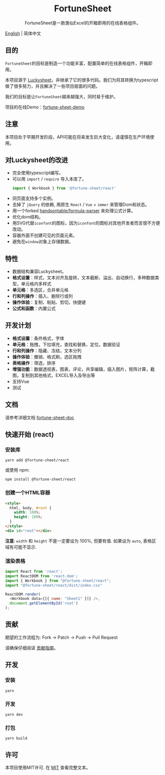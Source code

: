 
<h1 align="center">FortuneSheet</h1>
<p align="center">FortuneSheet是一款类似Excel的开箱即用的在线表格组件。</p>

[English](./README.md) | 简体中文

## 目的

`FortuneSheet`的目标是制造一个功能丰富，配置简单的在线表格组件，开箱即用。

本项目源于 [Luckysheet](https://github.com/mengshukeji/Luckysheet)，并继承了它的很多代码。我们为将其转换为typescript做了很多努力，并且解决了一些项目层面的问题。

我们的目标是让`FortuneSheet`越来越强大，同时易于维护。

项目的在线Demo：[fortune-sheet-demo](https://ruilisi.github.io/fortune-sheet-demo/)

## 注意
本项目处于早期开发阶段，API可能在将来发生巨大变化，请谨慎在生产环境使用。

## 对Luckysheet的改进

- 完全使用typescript编写。
- 可以用 `import` / `require` 导入本库了。
  ```js
  import { Workbook } from '@fortune-sheet/react'
  ```
- 同页面支持多个实例。
- 去掉了 `jQuery` 的依赖, 用原生 `React` / `Vue` + `immer` 来管理Dom和状态。
- 用一个forked [handsontable/formula-parser](https://github.com/handsontable/formula-parser) 来处理公式计算。
- 优化dom结构。
- 用SVG代替`iconfont`的图标，因为`iconfont`的图标对其他开发者而言很不方便改动。
- 容器外面不创建可见的页面元素。
- 避免在`window`对象上存储数据。

## 特性

- 数据结构兼容Luckysheet。
- **格式设置**：样式，文本对齐及旋转，文本截断、溢出、自动换行，多种数据类型，单元格内多样式
- **单元格**：多选区，合并单元格
- **行和列操作**：插入、删除行或列
- **操作体验**：复制、粘贴、剪切，快捷键
- **公式和函数**：内置公式

## 开发计划
- **格式设置**：条件格式，字体
- **单元格**：拖拽，下拉填充，查找和替换，定位，数据验证
- **行和列操作**：隐藏、冻结，文本分列
- **操作体验**：撤销、格式刷，选区拖拽
- **表格操作**：筛选，排序
- **增强功能**：数据透视表，图表，评论，共享编辑，插入图片，矩阵计算，截图，复制到其他格式，EXCEL导入及导出等
- 支持Vue
- 测试


## 文档

请参考详细文档 [fortune-sheet-doc](https://ruilisi.github.io/fortune-sheet-docs/)

## 快速开始 (react)

### 安装库
```shell
yarn add @fortune-sheet/react
```
或使用 npm:
```shell
npm install @fortune-sheet/react
```

### 创建一个HTML容器
```html
<style>
  html, body, #root {
    width: 100%;
    height: 100%;
  }
</style>
<div id="root"></div>
```

**注意**: `width` 和 `height` 不是一定要设为 100%, 但要有值. 如果设为 `auto`, 表格区域有可能不显示.

### 渲染表格

```js
import React from 'react';
import ReactDOM from 'react-dom';
import { Workbook } from "@fortune-sheet/react";
import "@fortune-sheet/react/dist/index.css"

ReactDOM.render(
  <Workbook data={[{ name: "Sheet1" }]} />,
  document.getElementById('root')
);
```

## 贡献
期望的工作流程为: Fork -> Patch -> Push -> Pull Request

请确保仔细阅读 [贡献指南](https://ruilisi.github.io/fortune-sheet-docs/zh/guide/contribute.html)。


## 开发
### 安装
```shell
yarn
```

### 开发
```shell
yarn dev
```

### 打包
```shell
yarn build
```

## 许可
本项目使用MIT许可. 在 [MIT](http://opensource.org/licenses/MIT) 查看完整文本。